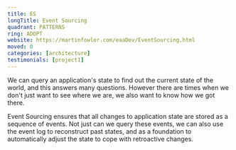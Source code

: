 ```yaml
---
title: ES
longTitle: Event Sourcing
quadrant: PATTERNS
ring: ADOPT
website: https://martinfowler.com/eaaDev/EventSourcing.html
moved: 0
categories: [architecture]
testimonials: [project1]
---
```


We can query an application's state to find out the current state of the world, and this answers many questions. However there are times when we don't just want to see where we are, we also want to know how we got there.

Event Sourcing ensures that all changes to application state are stored as a sequence of events. Not just can we query these events, we can also use the event log to reconstruct past states, and as a foundation to automatically adjust the state to cope with retroactive changes.
